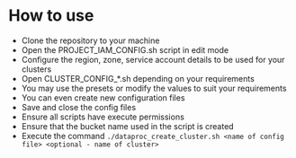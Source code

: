 # How to use
- Clone the repository to your machine
- Open the PROJECT_IAM_CONFIG.sh script in edit mode
- Configure the region, zone, service account details to be used for your clusters
- Open CLUSTER_CONFIG_*.sh depending on your requirements
- You may use the presets or modify the values to suit your requirements
- You can even create new configuration files
- Save and close the config files
- Ensure all scripts have execute permissions
- Ensure that the bucket name used in the script is created
- Execute the command ```./dataproc_create_cluster.sh <name of config file> <optional - name of cluster>``` 